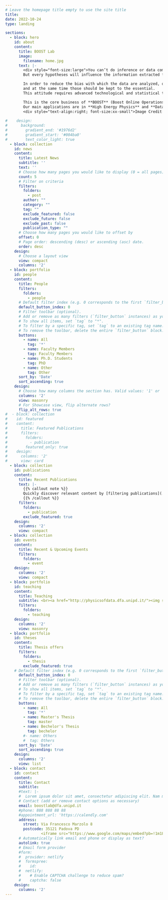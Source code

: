 ```yaml
---
# Leave the homepage title empty to use the site title
title:
date: 2022-10-24
type: landing

sections:
  - block: hero
    id: about
    content:
      title: BOOST Lab
      image:
        filename: home.jpg
      text: |-
        <div style="font-size:large">You can’t do inference or data compression without making hypotheses.
        But every hypotheses will influence the information extracted from the data.

        In order to reduce the bias with which the data are analyzed, one should be well aware about the underlying assumptions 
        and at the same time those should be kept to the essential.
        This attitude requires advanced technological and statistical tools to tackle the arduous challenges posed by the management, processing and analysis of large and complex datasets.

        This is the core business of **BOOST** (Boost Online Operations with advanced Statistics and Technology).
        Our main applications are in **High Energy Physics** and **Data-Driven Medicine**.</div>
        <div style="text-align:right; font-size:xx-small">Image Credit: D. Dominguez/CERN</div>
        
#    design:
#      background:
#        gradient_end: '#1976d2'
#        gradient_start: '#004ba0'
#        text_color_light: true
  - block: collection
    id: news
    content:
      title: Latest News
      subtitle: ''
      text: ''
      # Choose how many pages you would like to display (0 = all pages)
      count: 5
      # Filter on criteria
      filters:
        folders:
          - post
        author: ""
        category: ""
        tag: ""
        exclude_featured: false
        exclude_future: false
        exclude_past: false
        publication_type: ""
      # Choose how many pages you would like to offset by
      offset: 0
      # Page order: descending (desc) or ascending (asc) date.
      order: desc
    design:
      # Choose a layout view
      view: compact
      columns: '2'
  - block: portfolio
    id: people
    content:
      title: People
      filters:
        folders:
          - people
      # Default filter index (e.g. 0 corresponds to the first `filter_button` instance below).
      default_button_index: 0
      # Filter toolbar (optional).
      # Add or remove as many filters (`filter_button` instances) as you like.
      # To show all items, set `tag` to "*".
      # To filter by a specific tag, set `tag` to an existing tag name.
      # To remove the toolbar, delete the entire `filter_button` block.
      buttons:
        - name: All
          tag: '*'
        - name: Faculty Members
          tag: Faculty Members
        - name: Ph.D. Students
          tag: PhD 
        - name: Other
          tag: Other
      sort_by: 'Date'
      sort_ascending: true
    design:
      # Choose how many columns the section has. Valid values: '1' or '2'.
      columns: '2'
      view: masonry
      # For Showcase view, flip alternate rows?
      flip_alt_rows: true
#  - block: collection
#    id: featured
#    content:
#      title: Featured Publications
#      filters:
#        folders:
#          - publication
#        featured_only: true
#    design:
#      columns: '2'
#      view: card
  - block: collection
    id: publications
    content:
      title: Recent Publications
      text: |-
        {{% callout note %}}
        Quickly discover relevant content by [filtering publications](./publication/).
        {{% /callout %}}
      filters:
        folders:
          - publication
        exclude_featured: true
    design:
      columns: '2'
      view: compact
  - block: collection
    id: events
    content:
      title: Recent & Upcoming Events
      filters:
        folders:
          - event
    design:
      columns: '2'
      view: compact
  - block: portfolio
    id: teaching
    content:
      title: Teaching
      subtitle: <br><a href="http://physicsofdata.dfa.unipd.it/"><img src="img/logo_pod.png" alt="Physics of Data Logo" style="width:70%"></a>
      filters:
        folders:
          - teaching
    design:
      columns: '2'
      view: masonry   
  - block: portfolio
    id: theses
    content:
      title: Thesis offers
      filters:
        folders:
          - thesis
        exclude_featured: true
    # Default filter index (e.g. 0 corresponds to the first `filter_button` instance below).
      default_button_index: 0
      # Filter toolbar (optional).
      # Add or remove as many filters (`filter_button` instances) as you like.
      # To show all items, set `tag` to "*".
      # To filter by a specific tag, set `tag` to an existing tag name.
      # To remove the toolbar, delete the entire `filter_button` block.
      buttons:
        - name: All
          tag: '*'
        - name: Master's Thesis
          tag: master
        - name: Bechelor's Thesis
          tag: bechelor
        #- name: Others
        #  tag: Others
      sort_by: 'Date'
      sort_ascending: true    
    design:
      columns: '2'
      view: list
  - block: contact
    id: contact
    content:
      title: Contact
      subtitle:
      #text: |-
      #  Lorem ipsum dolor sit amet, consectetur adipiscing elit. Nam mi diam, venenatis ut magna et, vehicula efficitur enim.
      # Contact (add or remove contact options as necessary)
      email: boostlab@dfa.unipd.it
      #phone: 888 888 88 88
      #appointment_url: 'https://calendly.com'
      address:
        street: Via Francesco Marzolo 8
        postcode: 35121 Padova PD
                <iframe src="https://www.google.com/maps/embed?pb=!1m18!1m12!1m3!1d700.2514157756318!2d11.885703661760342!3d45.40922537733434!2m3!1f0!2f0!3f0!3m2!1i1024!2i768!4f13.1!3m3!1m2!1s0x477eda585918ab75%3A0x76d6424a9b793480!2sUniversit%C3%A0%20Degli%20Studi%20di%20Padova%20-%20Dipartimento%20di%20Fisica%20e%20Astronomia%20G.%20Galilei!5e0!3m2!1sit!2sit!4v1661268231623!5m2!1sit!2sit" width="100%" height="450" style="border:0;" allowfullscreen="" loading="lazy" referrerpolicy="no-referrer-when-downgrade"></iframe>
      # Automatically link email and phone or display as text?
      autolink: true
      # Email form provider
      #form:
      #  provider: netlify
      #  formspree:
      #    id:
      #  netlify:
      #    # Enable CAPTCHA challenge to reduce spam?
      #    captcha: false
    design:
      columns: '2'
---
```

